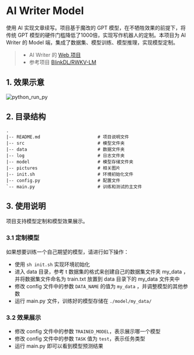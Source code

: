 # AI Writer Model


使用 AI 实现文章续写。项目基于魔改的 GPT 模型，在不牺牲效果的前提下，将传统 GPT 模型的硬件门槛降低了1000倍，实现写作机器人的定制。本项目为 AI Writer 的 Model 端，集成了数据集、模型训练、模型推理，实现模型定制。

>- AI Writer 的 [Web 项目](https://www.oneflow.cloud/drill/#/project/public/code?id=e92780e5ff78a1e8a06e693d16bbe1b3)
>- 参考项目 [BlinkDL/RWKV-LM](https://github.com/BlinkDL/RWKV-LM)

## 1. 效果示意
![python_run_py](https://oneflow-static.oss-cn-beijing.aliyuncs.com/ai_writer/python_run_py.png)



## 2. 目录结构

```
.
|-- README.md                      # 项目说明文件
|-- src                            # 模型文件夹
|-- data                           # 数据文件夹
|-- log                            # 日志文件夹
|-- model                          # 模型存储文件夹
|-- pictures                       # 相关图片
|-- init.sh                        # 环境初始化文件
|-- config.py                      # 配置文件
`-- main.py                        # 训练和测试的主文件
```



## 3. 使用说明

项目支持模型定制和模型效果展示。


### 3.1 定制模型

如果想要训练一个自己期望的模型，请进行如下操作：

- 使用 `sh init.sh` 实现环境初始化
- 进入 data 目录，参考 t 数据集的格式来创建自己的数据集文件夹 my_data ，并将数据集文件命名为 train.txt 放置到 data 目录下的 my_data 文件夹中
- 修改 config 文件中的参数 `DATA_NAME` 的值为 `my_data` ，并调整模型的其他参数
- 运行 main.py 文件，训练好的模型存储在 `./model/my_data/` 


### 3.2 效果展示

- 修改 config 文件中的参数 `TRAINED_MODEL`，表示展示哪一个模型
- 修改 config 文件中的参数 `TASK` 值为 `test`，表示任务类型
- 运行 main.py 即可以看到模型预测结果

